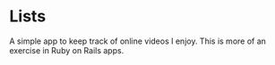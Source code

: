 Lists
=====

A simple app to keep track of online videos I enjoy. This is more of an exercise in Ruby on Rails apps.